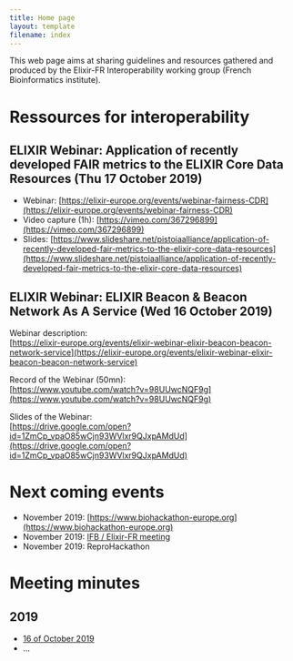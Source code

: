 ```yaml
---
title: Home page
layout: template
filename: index
--- 
```

This web page aims at sharing guidelines and resources gathered and produced by the Elixir-FR Interoperability working group (French Bioinformatics institute). 

# Ressources for interoperability

## ELIXIR Webinar: Application of recently developed FAIR metrics to the ELIXIR Core Data Resources (Thu 17 October 2019)
 - Webinar: [https://elixir-europe.org/events/webinar-fairness-CDR](https://elixir-europe.org/events/webinar-fairness-CDR)
 - Video capture (1h): [https://vimeo.com/367296899](https://vimeo.com/367296899)
 - Slides: [https://www.slideshare.net/pistoiaalliance/application-of-recently-developed-fair-metrics-to-the-elixir-core-data-resources](https://www.slideshare.net/pistoiaalliance/application-of-recently-developed-fair-metrics-to-the-elixir-core-data-resources)

## ELIXIR Webinar: ELIXIR Beacon & Beacon Network As A Service (Wed 16 October 2019)

Webinar description:  
[https://elixir-europe.org/events/elixir-webinar-elixir-beacon-beacon-network-service](https://elixir-europe.org/events/elixir-webinar-elixir-beacon-beacon-network-service)

Record of the Webinar (50mn):  
[https://www.youtube.com/watch?v=98UUwcNQF9g](https://www.youtube.com/watch?v=98UUwcNQF9g)

Slides of the Webinar:  
[https://drive.google.com/open?id=1ZmCp_vpaO85wCjn93WVlxr9QJxpAMdUd](https://drive.google.com/open?id=1ZmCp_vpaO85wCjn93WVlxr9QJxpAMdUd)

# Next coming events
 - November 2019: [https://www.biohackathon-europe.org](https://www.biohackathon-europe.org)
 - November 2019: [IFB / Elixir-FR meeting](https://ifb-ag.sciencesconf.org)
 - November 2019: ReproHackathon

# Meeting minutes
## 2019
 - [16 of October 2019]()
 - ...
